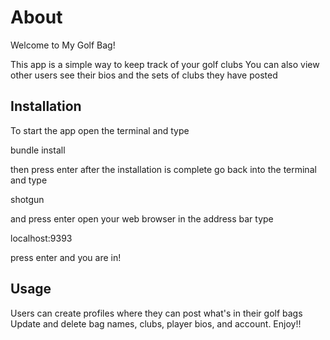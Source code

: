 
# About

Welcome to My Golf Bag!

This app is a simple way to keep track of your golf clubs
You can also view other users
see their bios and the sets of clubs they have posted


## Installation

To start the app
open the terminal and type


bundle install


then press enter
after the installation is complete
go back into the terminal and type


shotgun

and press enter
open your web browser
in the address bar type


localhost:9393


press enter and you are in!

## Usage

Users can create profiles where they can post what's in their golf bags
Update and delete bag names, clubs, player bios, and account.
Enjoy!!
